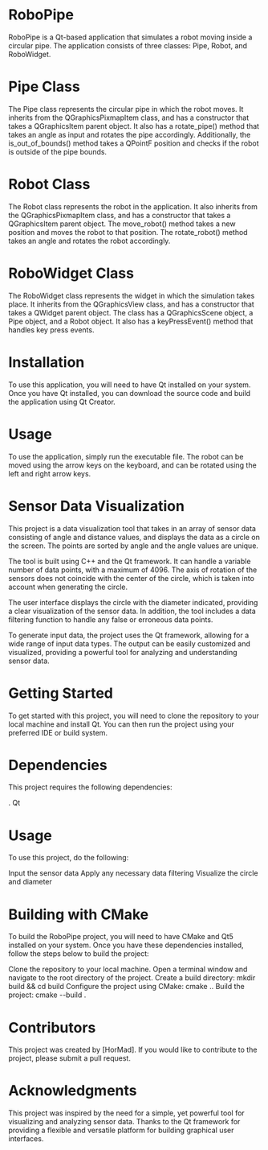 

# RoboPipe

RoboPipe is a Qt-based application that simulates a robot moving inside a circular pipe. The application consists of three classes: Pipe, Robot, and RoboWidget.

# Pipe Class
The Pipe class represents the circular pipe in which the robot moves. It inherits from the QGraphicsPixmapItem class, and has a constructor that takes a QGraphicsItem parent object. It also has a rotate_pipe() method that takes an angle as input and rotates the pipe accordingly. Additionally, the is_out_of_bounds() method takes a QPointF position and checks if the robot is outside of the pipe bounds.

# Robot Class
The Robot class represents the robot in the application. It also inherits from the QGraphicsPixmapItem class, and has a constructor that takes a QGraphicsItem parent object. The move_robot() method takes a new position and moves the robot to that position. The rotate_robot() method takes an angle and rotates the robot accordingly.

# RoboWidget Class
The RoboWidget class represents the widget in which the simulation takes place. It inherits from the QGraphicsView class, and has a constructor that takes a QWidget parent object. The class has a QGraphicsScene object, a Pipe object, and a Robot object. It also has a keyPressEvent() method that handles key press events.

# Installation
To use this application, you will need to have Qt installed on your system. Once you have Qt installed, you can download the source code and build the application using Qt Creator.

# Usage
To use the application, simply run the executable file. The robot can be moved using the arrow keys on the keyboard, and can be rotated using the left and right arrow keys.


# Sensor Data Visualization
This project is a data visualization tool that takes in an array of sensor data consisting of angle and distance values, and displays the data as a circle on the screen. The points are sorted by angle and the angle values are unique.

The tool is built using C++ and the Qt framework. It can handle a variable number of data points, with a maximum of 4096. The axis of rotation of the sensors does not coincide with the center of the circle, which is taken into account when generating the circle.

The user interface displays the circle with the diameter indicated, providing a clear visualization of the sensor data. In addition, the tool includes a data filtering function to handle any false or erroneous data points.

To generate input data, the project uses the Qt framework, allowing for a wide range of input data types. The output can be easily customized and visualized, providing a powerful tool for analyzing and understanding sensor data.

# Getting Started
To get started with this project, you will need to clone the repository to your local machine and install Qt. You can then run the project using your preferred IDE or build system.

# Dependencies
This project requires the following dependencies:

. Qt

# Usage
To use this project, do the following:

Input the sensor data
Apply any necessary data filtering
Visualize the circle and diameter

# Building with CMake
To build the RoboPipe project, you will need to have CMake and Qt5 installed on your system. Once you have these dependencies installed, follow the steps below to build the project:

Clone the repository to your local machine.
Open a terminal window and navigate to the root directory of the project.
Create a build directory: mkdir build && cd build
Configure the project using CMake: cmake ..
Build the project: cmake --build .

# Contributors
This project was created by [HorMad]. If you would like to contribute to the project, please submit a pull request.

# Acknowledgments
This project was inspired by the need for a simple, yet powerful tool for visualizing and analyzing sensor data. Thanks to the Qt framework for providing a flexible and versatile platform for building graphical user interfaces.
